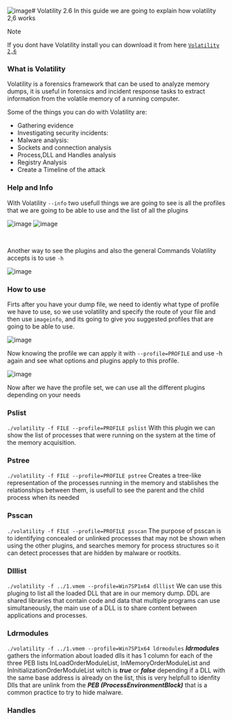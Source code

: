 ![image](https://github.com/MauricioVigo/Cybersecurity/assets/95547003/8f84cc87-8dac-46e4-b032-ef5e77b7b15b)# Volatility 2.6
In this guide we are going to explain how volatility 2,6 works

>[!NOTE]
>If you dont have Volatility install you can download it from here <code>[Volatility 2,6](https://www.volatilityfoundation.org/26)</code>

### What is Volatility
Volatility is a forensics framework that can be used to analyze memory dumps, it is useful in forensics and incident response tasks to extract information from the volatile memory of a running computer.

Some of the things you can do with Volatility are:

- Gathering evidence
- Investigating security incidents:
- Malware analysis:
- Sockets and connection analysis
- Process,DLL and Handles analysis
- Registry Analysis
- Create a Timeline of the attack

###  Help and Info
With Volatility <code>--info</code> two usefull things we are going to see is all the profiles that we are going to be able to use and the list of all the plugins  

![image](https://github.com/MauricioVigo/Cybersecurity/assets/95547003/969a2475-fdfc-4d40-aa9d-b5154c383e86)
![image](https://github.com/MauricioVigo/Cybersecurity/assets/95547003/c72a1e81-3276-48c7-b7b0-1d92093ae152)

<br>

Another way to see the plugins and also the general Commands Volatility accepts is to use <code>-h</code>

![image](https://github.com/MauricioVigo/Cybersecurity/assets/95547003/825dc5bd-e665-4bf0-a44e-5a7be7aa5a9d)

### How to use

Firts after you have your dump file, we need to identiy what type of profile we have to use, so we use volatility and specify the route of your file and then use <code>imageinfo</code>, and its going to give you suggested profiles that are going to be able to use.

![image](https://github.com/MauricioVigo/Cybersecurity/assets/95547003/78dc41a5-449c-4d10-8e5e-aa4e787c15c5)

Now knowing the profile we can apply it with <code>--profile=PROFILE</code> and use -h again and see what options and plugins apply to this profile.

![image](https://github.com/MauricioVigo/Cybersecurity/assets/95547003/7da7dfb1-fc91-4a61-8178-9c158d352205)

Now after we have the profile set, we can use all the different plugins depending on your needs

### Pslist

`./volatility -f FILE --profile=PROFILE pslist` With this plugin we can show the list of processes that were running on the system at the time of the memory acquisition.

### Pstree

`./volatility -f FILE --profile=PROFILE pstree` Creates a tree-like representation of the processes running in the memory and stablishes the relationships between them, is usefull to see the parent and the child process when its needed 

### Psscan
`./volatility -f FILE --profile=PROFILE psscan` The purpose of psscan is to identifying concealed or unlinked processes that may not be shown when using the other plugins, and searches memory for process structures so it can detect processes that are hidden by malware or rootkits.

### Dlllist 

`./volatility -f ../1.vmem --profile=Win7SP1x64 dlllist`  We can use this pluging to list all the loaded DLL that are in our memory dump. DDL are shared libraries that contain code and data that multiple programs can use simultaneously, the main use of a DLL is to share content between applications and processes.

### Ldrmodules 
`./volatility -f ../1.vmem --profile=Win7SP1x64 ldrmodules` ***ldrmodules*** gathers the information about loaded dlls it has 1 column for each of the three PEB lists InLoadOrderModuleList, InMemoryOrderModuleList and InInitializationOrderModuleList  witch is ***true*** or ***false*** depending if a DLL with the same base address is already on the list, this is very helpfull to idenfity Dlls that are unlink from the ***PEB (ProcessEnvironmentBlock)*** that is a common practice to try to hide malware.

### Handles


